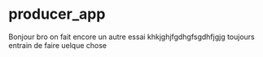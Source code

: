 # producer_app
Bonjour bro
on fait encore un autre essai
khkjghjfgdhgfsgdhfjgjg
toujours entrain de faire uelque chose
